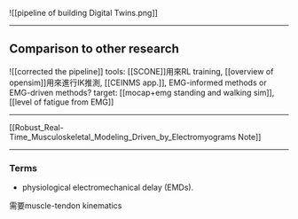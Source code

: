 ![[pipeline of building Digital Twins.png]]

---
## Comparison to other research
![[corrected the pipeline]]
tools: [[SCONE]]用來RL training, [[overview of opensim]]用來進行IK推測, [[CEINMS app.]], EMG-informed methods or EMG-driven methods?
target: [[mocap+emg standing and walking sim]], [[level of fatigue from EMG]]

---
[[Robust_Real-Time_Musculoskeletal_Modeling_Driven_by_Electromyograms Note]]

---
### Terms
- physiological electromechanical delay (EMDs).


需要muscle-tendon kinematics